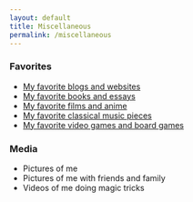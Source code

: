 ```yaml
---
layout: default
title: Miscellaneous
permalink: /miscellaneous
---
```


### Favorites
- [My favorite blogs and websites](blog/my-favorite-blogs-and-websites)
- [My favorite books and essays](blog/my-favorite-books-and-essays)
- [My favorite films and anime](blog/my-favorite-films-and-anime)
- [My favorite classical music pieces](blog/my-favorite-classical-music-pieces)
- [My favorite video games and board games](blog/my-favorite-video-games-and-board-games)


### Media
- Pictures of me 
- Pictures of me with friends and family
- Videos of me doing magic tricks
